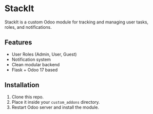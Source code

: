 # StackIt

StackIt is a custom Odoo module for tracking and managing user tasks, roles, and notifications.

## Features
- User Roles (Admin, User, Guest)
- Notification system
- Clean modular backend
- Flask + Odoo 17 based

## Installation
1. Clone this repo.
2. Place it inside your `custom_addons` directory.
3. Restart Odoo server and install the module.

